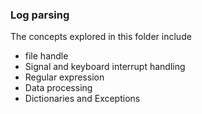 ### Log parsing
The concepts explored in this folder include 
- file handle
- Signal and keyboard interrupt handling
- Regular expression
- Data processing
- Dictionaries and Exceptions
